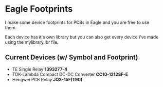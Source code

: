 # Eagle Footprints
I make some device footprints for PCBs in Eagle and you are free to use them.

Each device has it's own library but you can also get every device i've made using the mylibrary.lbr file.

## Current Devices (w/ Symbol and Footprint)

- TE Single Relay **1393277-4**
- TDK-Lambda Compact DC-DC Converter **CC10-1212SF-E**
- Hengwei PCB Relay **JQX-15F(T90)**

